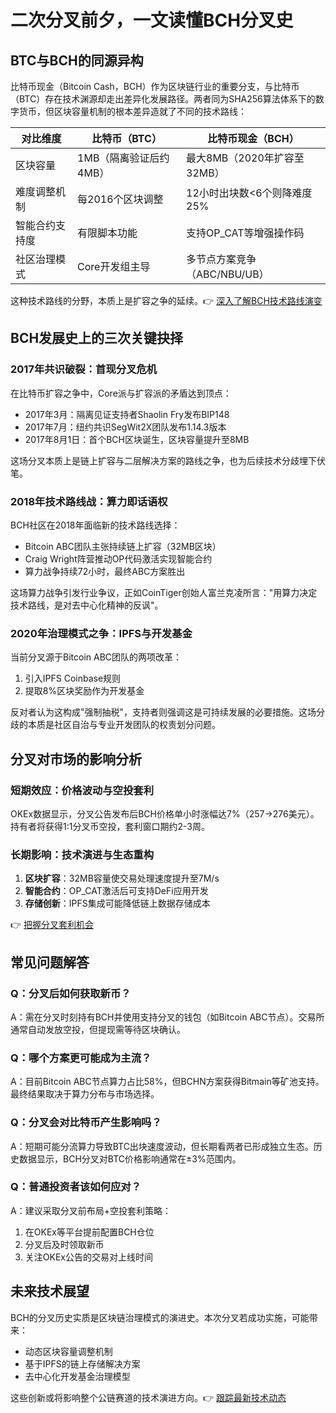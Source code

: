 # 二次分叉前夕，一文读懂BCH分叉史

## BTC与BCH的同源异构

比特币现金（Bitcoin Cash，BCH）作为区块链行业的重要分支，与比特币（BTC）存在技术渊源却走出差异化发展路径。两者同为SHA256算法体系下的数字货币，但区块容量机制的根本差异造就了不同的技术路线：

| 对比维度        | 比特币（BTC）       | 比特币现金（BCH）          |
|----------------|-------------------|--------------------------|
| 区块容量        | 1MB（隔离验证后约4MB） | 最大8MB（2020年扩容至32MB） |
| 难度调整机制     | 每2016个区块调整    | 12小时出块数<6个则降难度25% |
| 智能合约支持度   | 有限脚本功能        | 支持OP_CAT等增强操作码       |
| 社区治理模式     | Core开发组主导      | 多节点方案竞争（ABC/NBU/UB） |

这种技术路线的分野，本质上是扩容之争的延续。👉 [深入了解BCH技术路线演变](https://bit.ly/okx_welcome)

## BCH发展史上的三次关键抉择

### 2017年共识破裂：首现分叉危机
在比特币扩容之争中，Core派与扩容派的矛盾达到顶点：
- 2017年3月：隔离见证支持者Shaolin Fry发布BIP148
- 2017年7月：纽约共识SegWit2X团队发布1.14.3版本
- 2017年8月1日：首个BCH区块诞生，区块容量提升至8MB

这场分叉本质上是链上扩容与二层解决方案的路线之争，也为后续技术分歧埋下伏笔。

### 2018年技术路线战：算力即话语权
BCH社区在2018年面临新的技术路线选择：
- Bitcoin ABC团队主张持续链上扩容（32MB区块）
- Craig Wright阵营推动OP代码激活实现智能合约
- 算力战争持续72小时，最终ABC方案胜出

这场算力战争引发行业争议，正如CoinTiger创始人富兰克凌所言："用算力决定技术路线，是对去中心化精神的反讽"。

### 2020年治理模式之争：IPFS与开发基金
当前分叉源于Bitcoin ABC团队的两项改革：
1. 引入IPFS Coinbase规则
2. 提取8%区块奖励作为开发基金

反对者认为这构成"强制抽税"，支持者则强调这是可持续发展的必要措施。这场分歧的本质是社区自治与专业开发团队的权责划分问题。

## 分叉对市场的影响分析

### 短期效应：价格波动与空投套利
OKEx数据显示，分叉公告发布后BCH价格单小时涨幅达7%（257→276美元）。持有者将获得1:1分叉币空投，套利窗口期约2-3周。

### 长期影响：技术演进与生态重构
1. **区块扩容**：32MB容量使交易处理速度提升至7M/s
2. **智能合约**：OP_CAT激活后可支持DeFi应用开发
3. **存储创新**：IPFS集成可能降低链上数据存储成本

👉 [把握分叉套利机会](https://bit.ly/okx_welcome)

## 常见问题解答

### Q：分叉后如何获取新币？
A：需在分叉时刻持有BCH并使用支持分叉的钱包（如Bitcoin ABC节点）。交易所通常自动发放空投，但提现需等待区块确认。

### Q：哪个方案更可能成为主流？
A：目前Bitcoin ABC节点算力占比58%，但BCHN方案获得Bitmain等矿池支持。最终结果取决于算力分布与市场选择。

### Q：分叉会对比特币产生影响吗？
A：短期可能分流算力导致BTC出块速度波动，但长期看两者已形成独立生态。历史数据显示，BCH分叉对BTC价格影响通常在±3%范围内。

### Q：普通投资者该如何应对？
A：建议采取分叉前布局+空投套利策略：
1. 在OKEx等平台提前配置BCH仓位
2. 分叉后及时领取新币
3. 关注OKEx公告的交易对上线时间

## 未来技术展望

BCH的分叉历史实质是区块链治理模式的演进史。本次分叉若成功实施，可能带来：
- 动态区块容量调整机制
- 基于IPFS的链上存储解决方案
- 去中心化开发基金治理模型

这些创新或将影响整个公链赛道的技术演进方向。👉 [跟踪最新技术动态](https://bit.ly/okx_welcome)
